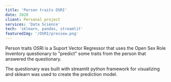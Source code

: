 ```yaml
---
title: 'Person traits OSRI'
date: 2020
client: Personal project
services: 'Data Science'
tech: 'sklearn, pandas, streamlit'
featuredImg: '/OSRI/preview.png'
---
```

Person traits OSRI is a Suport Vector Regressor that uses the Open Sex Role Inventory questionary to "predict" some traits from the person that answered the questionary.

The questionary was built with streamlit python framework for visualizing and sklearn was used to create the prediction model.
